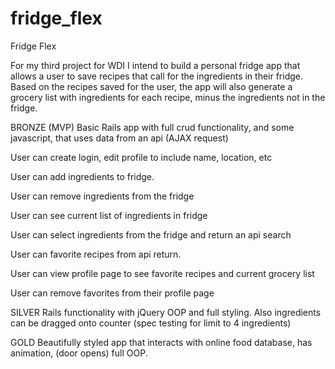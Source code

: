 # fridge_flex

Fridge Flex

For my third project for WDI I intend to build a personal fridge app that allows a user to save recipes that call for the ingredients in their fridge.
Based on the recipes saved for the user, the app will also generate a grocery list with ingredients for each recipe, minus the ingredients not in the fridge. 


BRONZE (MVP)
	Basic Rails app with full crud functionality, and some javascript, that uses data from an api (AJAX request)

User can create login, edit profile to include name, location, etc

User can add ingredients to fridge.

User can remove ingredients from the fridge

User can see current list of ingredients in fridge 

User can select ingredients from the fridge and return an api search

User can favorite recipes from api return.

User can view profile page to see favorite recipes and current grocery list

User can remove favorites from their profile page 

SILVER 
	Rails functionality with jQuery OOP and full styling. Also ingredients can be dragged onto counter (spec testing for limit to 4 ingredients)

GOLD 
	Beautifully styled app that interacts with online food database, has animation, (door opens) full OOP. 
